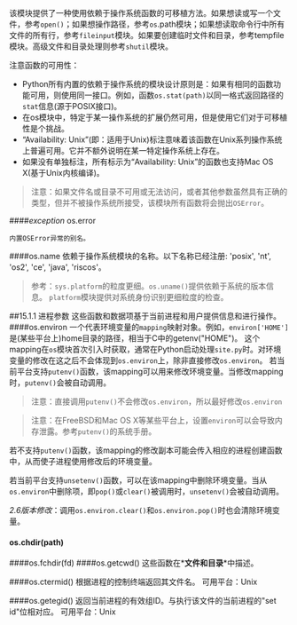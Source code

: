 该模块提供了一种使用依赖于操作系统函数的可移植方法。如果想读或写一个文件，参考<code>open()</code>；如果想操作路径，参考<code>os</code>.path模块；如果想读取命令行中所有文件的所有行，参考<code>fileinput</code>模块。如果要创建临时文件和目录，参考tempfile模块。高级文件和目录处理则参考<code>shutil</code>模块。
 

注意函数的可用性：
* Python所有内置的依赖于操作系统的模块设计原则是：如果有相同的函数功能可用，则使用同一接口。例如，函数<code>os.stat(path)</code>以同一格式返回路径的<code>stat</code>信息(源于POSIX接口)。
* 在os模块中，特定于某一操作系统的扩展仍然可用，但是使用它们对于可移植性是个挑战。
* “Availability: Unix”(即：适用于Unix)标注意味着该函数在Unix系列操作系统上普遍可用。它并不额外说明在某一特定操作系统上存在。
* 如果没有单独标注，所有标示为“Availability: Unix”的函数也支持Mac OS X(基于Unix内核编译)。

> 注意：如果文件名或目录不可用或无法访问，或者其他参数虽然具有正确的类型，但并不被操作系统所接受，该模块所有函数将会抛出<code>OSError</code>。

####*exception* os.error

    内置OSError异常的别名。

####os.name
    依赖于操作系统模块的名称。以下名称已经注册: 'posix', 'nt', 'os2', 'ce', 'java', 'riscos'。 

> 参考：<code>sys.platform</code>的粒度更细。<code>os.uname()</code>提供依赖于系统的版本信息。
<code>platform</code>模块提供对系统身份识别更细粒度的检查。

##15.1.1 进程参数
这些函数和数据项基于当前进程和用户提供信息和进行操作。
####os.environ
一个代表环境变量的<code>mapping</code>映射对象。例如，<code>environ['HOME']</code>是(某些平台上)home目录的路径，相当于C中的getenv("HOME")。
这个mapping在<code>os</code>模块首次引入时获取，通常在Python启动处理<code>site.py</code>时。对环境变量的修改在这之后不会体现到<code>os.environ</code>上，除非直接修改<code>os.environ</code>。
若当前平台支持<code>putenv()</code>函数，该mapping可以用来修改环境变量。当修改mapping时，<code>putenv()</code>会被自动调用。

> 注意：直接调用<code>putenv()</code>不会修改<code>os.environ</code>，所以最好修改<code>os.environ</code>

> 注意：在FreeBSD和Mac OS X等某些平台上，设置<code>environ</code>可以会导致内存泄露。参考<code>putenv()</code>的系统手册。

若不支持<code>putenv()</code>函数，该mapping的修改副本可能会传入相应的进程创建函数中，从而使子进程使用修改后的环境变量。

若当前平台支持<code>unsetenv()</code>函数，可以在该mapping中删除环境变量。当从<code>os.environ</code>中删除项，即<code>pop()</code>或<code>clear()</code>被调用时，<code>unsetenv()</code>会被自动调用。

*2.6版本修改*：调用<code>os.environ.clear()</code>和<code>os.environ.pop()</code>时也会清除环境变量。

#### os.chdir(path)
####os.fchdir(fd)
####os.getcwd()
这些函数在*__文件和目录__*中描述。

####os.ctermid()
根据进程的控制终端返回其文件名。
可用平台：Unix

####os.getegid()
返回当前进程的有效组ID。与执行该文件的当前进程的"set id"位相对应。
可用平台：Unix



 

 